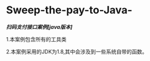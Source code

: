 # Sweep-the-pay-to-Java-
<b>***扫码支付接口案例[java版本]***</b>
<p>1.本案例包含所有的工具类</p>
<p>2.本案例采用的JDK为1.8,其中会涉及到一些系统自带的函数。</p>
